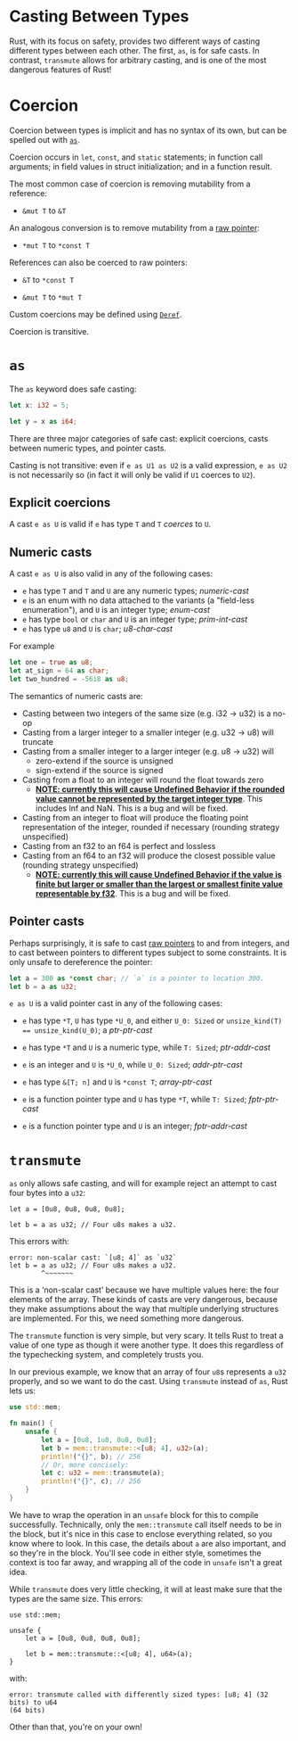 # Casting Between Types

Rust, with its focus on safety, provides two different ways of casting
different types between each other. The first, `as`, is for safe casts.
In contrast, `transmute` allows for arbitrary casting, and is one of the
most dangerous features of Rust!

# Coercion

Coercion between types is implicit and has no syntax of its own, but can
be spelled out with [`as`](#explicit-coercions).

Coercion occurs in `let`, `const`, and `static` statements; in
function call arguments; in field values in struct initialization; and in a
function result.

The most common case of coercion is removing mutability from a reference:

* `&mut T` to `&T`

An analogous conversion is to remove mutability from a
[raw pointer](raw-pointers.html):

* `*mut T` to `*const T`

References can also be coerced to raw pointers:

* `&T` to `*const T`

* `&mut T` to `*mut T`

Custom coercions may be defined using [`Deref`](deref-coercions.html).

Coercion is transitive.

# `as`

The `as` keyword does safe casting:

```rust
let x: i32 = 5;

let y = x as i64;
```

There are three major categories of safe cast: explicit coercions, casts
between numeric types, and pointer casts.

Casting is not transitive: even if `e as U1 as U2` is a valid
expression, `e as U2` is not necessarily so (in fact it will only be valid if
`U1` coerces to `U2`).


## Explicit coercions

A cast `e as U` is valid if `e` has type `T` and `T` *coerces* to `U`.

## Numeric casts

A cast `e as U` is also valid in any of the following cases:

* `e` has type `T` and `T` and `U` are any numeric types; *numeric-cast*
* `e` is an enum with no data attached to the variants (a "field-less enumeration"),
   and `U` is an integer type; *enum-cast*
* `e` has type `bool` or `char` and `U` is an integer type; *prim-int-cast*
* `e` has type `u8` and `U` is `char`; *u8-char-cast*

For example

```rust
let one = true as u8;
let at_sign = 64 as char;
let two_hundred = -56i8 as u8;
```

The semantics of numeric casts are:

* Casting between two integers of the same size (e.g. i32 -> u32) is a no-op
* Casting from a larger integer to a smaller integer (e.g. u32 -> u8) will
  truncate
* Casting from a smaller integer to a larger integer (e.g. u8 -> u32) will
    * zero-extend if the source is unsigned
    * sign-extend if the source is signed
* Casting from a float to an integer will round the float towards zero
    * **[NOTE: currently this will cause Undefined Behavior if the rounded
      value cannot be represented by the target integer type][float-int]**.
      This includes Inf and NaN. This is a bug and will be fixed.
* Casting from an integer to float will produce the floating point
  representation of the integer, rounded if necessary (rounding strategy
  unspecified)
* Casting from an f32 to an f64 is perfect and lossless
* Casting from an f64 to an f32 will produce the closest possible value
  (rounding strategy unspecified)
    * **[NOTE: currently this will cause Undefined Behavior if the value
      is finite but larger or smaller than the largest or smallest finite
      value representable by f32][float-float]**. This is a bug and will
      be fixed.

[float-int]: https://github.com/rust-lang/rust/issues/10184
[float-float]: https://github.com/rust-lang/rust/issues/15536

## Pointer casts

Perhaps surprisingly, it is safe to cast [raw pointers](raw-pointers.html) to and
from integers, and to cast between pointers to different types subject to
some constraints. It is only unsafe to dereference the pointer:

```rust
let a = 300 as *const char; // `a` is a pointer to location 300.
let b = a as u32;
```

`e as U` is a valid pointer cast in any of the following cases:

* `e` has type `*T`, `U` has type `*U_0`, and either `U_0: Sized` or
  `unsize_kind(T) == unsize_kind(U_0)`; a *ptr-ptr-cast*

* `e` has type `*T` and `U` is a numeric type, while `T: Sized`; *ptr-addr-cast*

* `e` is an integer and `U` is `*U_0`, while `U_0: Sized`; *addr-ptr-cast*

* `e` has type `&[T; n]` and `U` is `*const T`; *array-ptr-cast*

* `e` is a function pointer type and `U` has type `*T`,
  while `T: Sized`; *fptr-ptr-cast*

* `e` is a function pointer type and `U` is an integer; *fptr-addr-cast*


# `transmute`

`as` only allows safe casting, and will for example reject an attempt to
cast four bytes into a `u32`:

```rust,ignore
let a = [0u8, 0u8, 0u8, 0u8];

let b = a as u32; // Four u8s makes a u32.
```

This errors with:

```text
error: non-scalar cast: `[u8; 4]` as `u32`
let b = a as u32; // Four u8s makes a u32.
        ^~~~~~~~
```

This is a ‘non-scalar cast’ because we have multiple values here: the four
elements of the array. These kinds of casts are very dangerous, because they
make assumptions about the way that multiple underlying structures are
implemented. For this, we need something more dangerous.

The `transmute` function is very simple, but very scary. It tells Rust to treat
a value of one type as though it were another type. It does this regardless of
the typechecking system, and completely trusts you.

In our previous example, we know that an array of four `u8`s represents a `u32`
properly, and so we want to do the cast. Using `transmute` instead of `as`,
Rust lets us:

```rust
use std::mem;

fn main() {
    unsafe {
        let a = [0u8, 1u8, 0u8, 0u8];
        let b = mem::transmute::<[u8; 4], u32>(a);
        println!("{}", b); // 256
        // Or, more concisely:
        let c: u32 = mem::transmute(a);
        println!("{}", c); // 256
    }
}
```

We have to wrap the operation in an `unsafe` block for this to compile
successfully. Technically, only the `mem::transmute` call itself needs to be in
the block, but it's nice in this case to enclose everything related, so you
know where to look. In this case, the details about `a` are also important, and
so they're in the block. You'll see code in either style, sometimes the context
is too far away, and wrapping all of the code in `unsafe` isn't a great idea.

While `transmute` does very little checking, it will at least make sure that
the types are the same size. This errors:

```rust,ignore
use std::mem;

unsafe {
    let a = [0u8, 0u8, 0u8, 0u8];

    let b = mem::transmute::<[u8; 4], u64>(a);
}
```

with:

```text
error: transmute called with differently sized types: [u8; 4] (32 bits) to u64
(64 bits)
```

Other than that, you're on your own!
